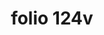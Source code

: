 ---
layout: edition
title: folio 124v
manuscript: Florence, Biblioteca Marucelliana, Carte Rajna XIX.15
sigla: R
iip: r124v.tif
milestone: 248
---
